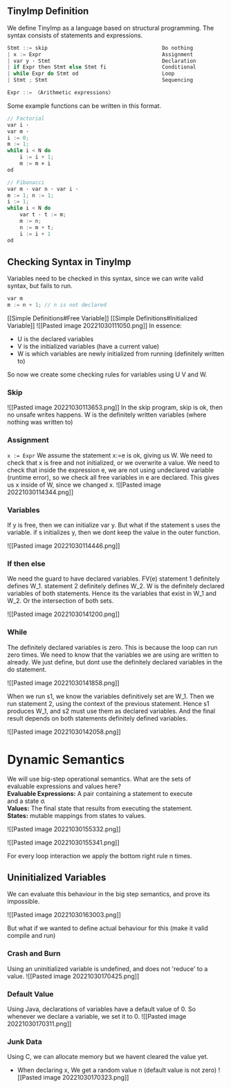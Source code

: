 
```toc
```

## TinyImp Definition

We define TinyImp as a language based on structural programming.
The syntax consists of statements and expressions.

```c
Stmt ::= skip                                     Do nothing  
| x := Expr                                       Assignment  
| var y · Stmt                                    Declaration  
| if Expr then Stmt else Stmt fi                  Conditional  
| while Expr do Stmt od                           Loop  
| Stmt ; Stmt                                     Sequencing

Expr ::= 〈Arithmetic expressions〉
```

Some example functions can be written in this format.

```c
// Factorial
var i ·  
var m ·  
i := 0;  
m := 1;  
while i < N do  
	i := i + 1;  
	m := m × i  
od
```

```c
// Fibonacci
var m · var n · var i ·  
m := 1; n := 1;  
i := 1;  
while i < N do  
	var t · t := m;  
	m := n;  
	n := m + t;  
	i := i + 1  
od
```


## Checking Syntax in TinyImp

Variables need to be checked in this syntax, since we can write valid syntax, but fails to run.
```c
var m 
m := n + 1; // n is not declared
```

[[Simple Definitions#Free Variable]]
[[Simple Definitions#Initialized Variable]]
![[Pasted image 20221030111050.png]]
In essence:
- U is the declared variables
- V is the initialized variables (have a current value)
- W is which variables are newly initialized from running (definitely written to)

So now we create some checking rules for variables using U V and W.

### Skip

![[Pasted image 20221030113653.png]]
In the skip program, skip is ok, then no unsafe writes happens.
W is the definitely written variables (where nothing was written to)

### Assignment

`x := Expr`
We assume the statement x:=e is ok, giving us W.
We need to check that x is free and not initialized, or we overwrite a value.
We need to check that inside the expression e, we are not using undeclared variable (runtime error), so we check all free variables in e are declared.
This gives us x inside of W, since we changed x.
![[Pasted image 20221030114344.png]]

### Variables

If y is free, then we can initialize var y.
But what if the statement s uses the variable.
if s initializes y, then we dont keep the value in the outer function.

![[Pasted image 20221030114446.png]]


### If then else

We need the guard to have declared variables. FV(e)
statement 1 definitely defines W_1.
statement 2 definitely defines W_2.
W is the definitely declared variables of both statements. Hence its the variables that exist in W_1 and W_2. Or the intersection of both sets.


![[Pasted image 20221030141200.png]]


### While

The definitely declared variables is zero. This is because the loop can run zero times.
We need to know that the variables we are using are written to already.
We just define, but dont use the definitely declared variables in the do statement.

![[Pasted image 20221030141858.png]]


When we run s1, we know the variables definitively set are W_1. Then we run statement 2, using the context of the previous statement.
Hence s1 produces W_1, and s2 must use them as declared variables.
And the final result depends on both statements definitely defined variables.

![[Pasted image 20221030142058.png]]


# Dynamic Semantics

We will use big-step operational semantics. What are the sets of  
evaluable expressions and values here?  
**Evaluable Expressions:** A pair containing a statement to execute  
and a state σ.  
**Values:** The final state that results from executing the statement.  
**States:** mutable mappings from states to values.

![[Pasted image 20221030155332.png]]

![[Pasted image 20221030155341.png]]

For every loop interaction we apply the bottom right rule n times.


## Uninitialized Variables

We can evaluate this behaviour in the big step semantics, and prove its impossible.

![[Pasted image 20221030163003.png]]

But what if we wanted to define actual behaviour for this (make it valid compile and run)

### Crash and Burn
Using an uninitialized variable is undefined, and does not 'reduce' to a value.
![[Pasted image 20221030170425.png]]



### Default Value
Using Java, declarations of variables have a default value of 0.
So whenever we declare a variable, we set it to 0.
![[Pasted image 20221030170311.png]]

### Junk Data
Using C, we can allocate memory but we havent cleared the value yet.
- When declaring x, We get a random value n (default value is not zero)
![[Pasted image 20221030170323.png]]